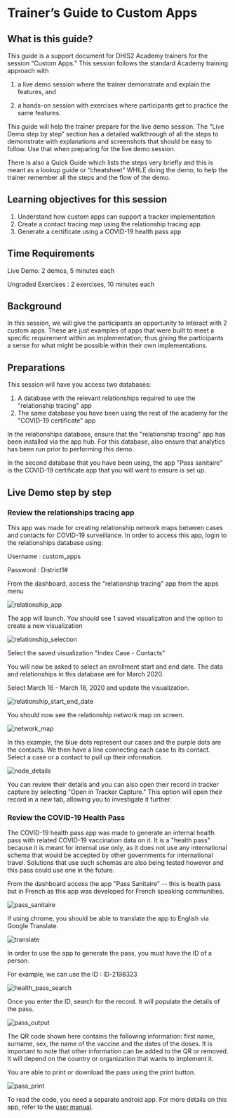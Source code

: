 # Trainer’s Guide to Custom Apps

## What is this guide?

This guide is a support document for DHIS2 Academy trainers for the session “Custom Apps.” This session follows the standard Academy training approach with

1. a live demo session where the trainer demonstrate and explain the features, and 
   
2. a hands-­on session with exercises where participants get to practice the same features.

This guide will help the trainer​ prepare​​ for the live demo session. The “Live Demo step by
step” section has a detailed walkthrough of all the steps to demonstrate with
explanations and screenshots that should be easy to follow. Use that when preparing for
the live demo session.

There is also a Quick Guide which lists the steps very briefly and this is meant as a lookup
guide or “cheatsheet” WHILE doing the demo, to help the trainer remember all the steps
and the flow of the demo.

## Learning objectives for this session

1. Understand how custom apps can support a tracker implementation
2. Create a contact tracing map using the relationship tracing app
3. Generate a certificate using a COVID-19 health pass app


## Time Requirements

Live Demo: 2 demos, 5 minutes each

Ungraded Exercises : 2 exercises, 10 minutes each

## Background

In this session, we will give the participants an opportunity to interact with 2 custom apps. These are just examples of apps that were built to meet a specific requirement within an implementation; thus giving the participants a sense for what might be possible within their own implementations.

## Preparations

This session will have you access two databases:

1. A database with the relevant relationships required to use the "relationship tracing" app
2. The same database you have been using the rest of the academy for the "COVID-19 certificate" app

In the relationships database, ensure that the "relationship tracing" app has been installed via the app hub. For this database, also ensure that analytics has been run prior to performing this demo.

In the second database that you have been using, the app "Pass sanitaire" is the COVID-19 certificate app that you will want to ensure is set up.

## Live Demo step by step

### Review the relationships tracing app

This app was made for creating relationship network maps between cases and contacts for COVID-19 surveillance. In order to access this app, login to the relationships database using:

Username : custom_apps

Password : District1#

From the dashboard, access the "relationship tracing" app from the apps menu

![relationship_app](resources/images/custom_apps/apps_menu_relationship.png)

The app will launch. You should see 1 saved visualization and the option to create a new visualization

![relationship_selection](resources/images/custom_apps/save_relationship_map.png)

Select the saved visualization "Index Case - Contacts"

You will now be asked to select an enrollment start and end date. The data and relationships in this database are for March 2020. 

Select March 16 - March 18, 2020 and update the visualization.

![relationship_start_end_date](resources/images/custom_apps/relationship_start_end_date.png)

You should now see the relationship network map on screen.

![network_map](resources/images/custom_apps/relationship_network.png)

In this example, the blue dots represent our cases and the purple dots are the contacts. We then have a line connecting each case to its contact. Select a case or a contact to pull up their information. 

![node_details](resources/images/custom_apps/relationship_node_details.png)

You can review their details and you can also open their record in tracker capture by selecting "Open in Tracker Capture." This option will open their record in a new tab, allowing you to investigate it further.

### Review the COVID-19 Health Pass

The COVID-19 health pass app was made to generate an internal health pass with related COVID-19 vaccination data on it. It is a "health pass" because it is meant for internal use only, as it does not use any international schema that would be accepted by other governments for international travel. Solutions that use such schemas are also being tested however and this pass could use one in the future.

From the dashboard access the app "Pass Sanitaire" -- this is health pass but in French as this app was developed for French speaking communities. 

![pass_sanitaire](resources/images/custom_apps/pass_sanitaire.png)

If using chrome, you should be able to translate the app to English via Google Translate.

![translate](resources/images/custom_apps/translate.png)

In order to use the app to generate the pass, you must have the ID of a person. 

For example, we can use the ID : ID-2198323

![health_pass_search](resources/images/custom_apps/health_pass_search.png)

Once you enter the ID, search for the record. It will populate the details of the pass.

![pass_output](resources/images/custom_apps/pass_output.png)

The QR code shown here contains the following information: first name, surname, sex, the name of the vaccine and the dates of the doses. It is important to note that other information can be added to the QR or removed. It will depend on the country or organization that wants to implement it.

You are able to print or download the pass using the print button.

![pass_print](resources/images/custom_apps/pass_print.png)

To read the code, you need a separate android app. For more details on this app, refer to the [user manual](https://docs.google.com/document/d/1qWyOcyCmQXsmG9FG91WIocNBvWmLkJT3/edit?usp=sharing&ouid=104677221247573000314&rtpof=true&sd=true).

